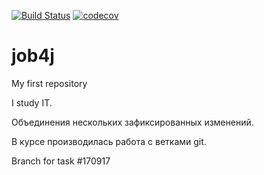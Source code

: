 [![Build Status](https://travis-ci.org/Vikkingg13/job4j.svg?branch=master)](https://travis-ci.org/Vikkingg13/job4j)
[![codecov](https://codecov.io/gh/Vikkingg13/job4j/branch/master/graph/badge.svg)](https://codecov.io/gh/Vikkingg13/job4j)
# job4j
My first repository

I study IT.

Объединения  нескольких зафиксированных изменений.

В курсе производилась работа с ветками git.

Branch for task #170917